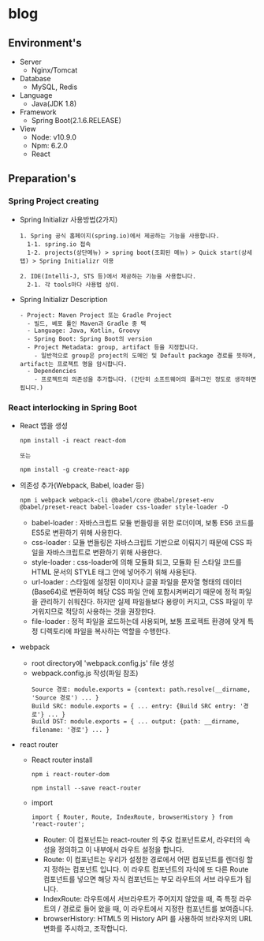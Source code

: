 # blog
## Environment's
  - Server
    - Nginx/Tomcat
  - Database
    - MySQL, Redis
  - Language
    - Java(JDK 1.8)
  - Framework
    - Spring Boot(2.1.6.RELEASE) 
  - View
    - Node: v10.9.0
    - Npm: 6.2.0
    - React


## Preparation's
### Spring Project creating
  - Spring Initializr 사용방법(2가지)
    ~~~
    1. Spring 공식 홈페이지(spring.io)에서 제공하는 기능을 사용합니다.
      1-1. spring.io 접속
      1-2. projects(상단메뉴) > spring boot(조회된 메뉴) > Quick start(상세 탭) > Spring Initializr 이용
     
    2. IDE(Intelli-J, STS 등)에서 제공하는 기능을 사용합니다.
      2-1. 각 tools마다 사용법 상이.
    ~~~
    
  - Spring Initializr Description
    ~~~
    - Project: Maven Project 또는 Gradle Project
      - 빌드, 베포 툴인 Maven과 Gradle 중 택
      - Language: Java, Kotlin, Groovy
      - Spring Boot: Spring Boot의 version
      - Project Metadata: group, artifact 등을 지정합니다.
        - 일반적으로 group은 project의 도메인 및 Default package 경로를 뜻하며, artifact는 프로젝트 명을 암시합니다.
      - Dependencies
        - 프로젝트의 의존성을 추가합니다. (간단히 소프트웨어의 플러그인 정도로 생각하면 됩니다.) 
    ~~~
      
### React interlocking in Spring Boot
  - React 앱을 생성
    ~~~
    npm install -i react react-dom
    
    또는
    
    npm install -g create-react-app
    ~~~
    
  - 의존성 추가(Webpack, Babel, loader 등)
    ~~~
    npm i webpack webpack-cli @babel/core @babel/preset-env @babel/preset-react babel-loader css-loader style-loader -D
    ~~~
      - babel-loader : 자바스크립트 모듈 번들링을 위한 로더이며, 보통 ES6 코드를 ES5로 변환하기 위해 사용한다.
      - css-loader : 모듈 번들링은 자바스크립트 기반으로 이뤄지기 때문에 CSS 파일을 자바스크립트로 변환하기 위해 사용한다.
      - style-loader : css-loader에 의해 모듈화 되고, 모듈화 된 스타일 코드를 HTML 문서의 STYLE 태그 안에 넣어주기 위해 사용된다.
      - url-loader : 스타일에 설정된 이미지나 글꼴 파일을 문자열 형태의 데이터(Base64)로 변환하여 해당 CSS 파일 안에 포함시켜버리기 때문에 정적 파일을 관리하기 쉬워진다. 하지만 실제 파일들보다 용량이 커지고, CSS 파일이 무거워지므로 적당히 사용하는 것을 권장한다.
      - file-loader : 정적 파일을 로드하는데 사용되며, 보통 프로젝트 환경에 맞게 특정 디렉토리에 파일을 복사하는 역할을 수행한다.
     
  - webpack
    - root directory에 'webpack.config.js' file 생성
    - webpack.config.js 작성(파일 참조)
      ~~~
      Source 경로: module.exports = {context: path.resolve(__dirname, 'Source 경로') ... }
      Build SRC: module.exports = { ... entry: {Build SRC entry: '경로'} ... }
      Build DST: module.exports = { ... output: {path: __dirname, filename: '경로'} ... }
      ~~~
    
  - react router
    - React router install
      ~~~
      npm i react-router-dom
      
      npm install --save react-router
      ~~~
    - import
      ~~~
      import { Router, Route, IndexRoute, browserHistory } from 'react-router';
      ~~~
        - Router: 이 컴포넌트는 react-router 의 주요 컴포넌트로서, 라우터의 속성을 정의하고 이 내부에서 라우트 설정을 합니다.
        - Route: 이 컴포넌트는 우리가 설정한 경로에서 어떤 컴포넌트를 렌더링 할 지 정하는 컴포넌트 입니다. 이 라우트 컴포넌트의 자식에 또 다른 Route 컴포넌트를 넣으면 해당 자식 컴포넌트는 부모 라우트의 서브 라우트가 됩니다.
        - IndexRoute: 라우트에서 서브라우트가 주어지지 않았을 때, 즉 특정 라우트의 / 경로로 들어 왔을 때, 이 라우트에서 지정한 컴포넌트를 보여줍니다.
        - browserHistory: HTML5 의 History API 를 사용하여 브라우저의 URL 변화를 주시하고, 조작합니다.